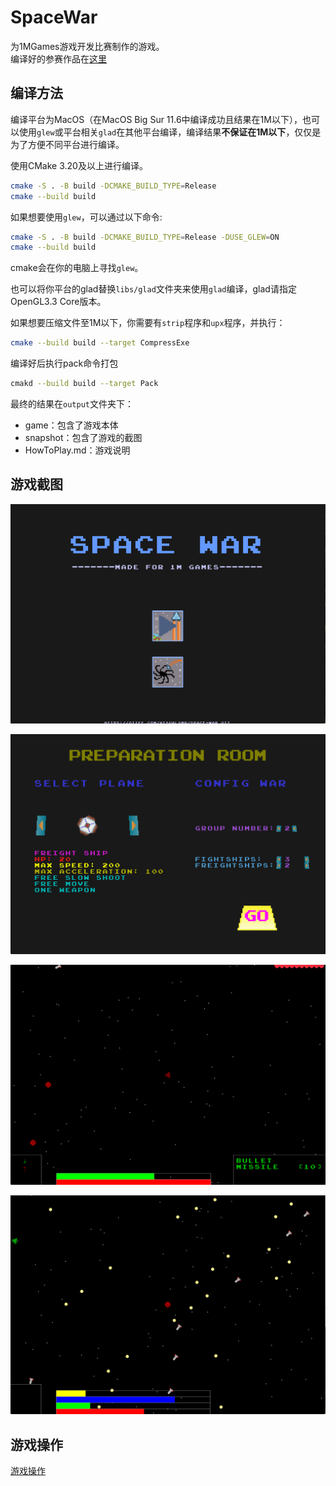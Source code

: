 # SpaceWar

为1MGames游戏开发比赛制作的游戏。  
编译好的参赛作品在[这里](https://gitee.com/VisualGMQ/space-war/releases/v1.0.0)

## 编译方法

编译平台为MacOS（在MacOS Big Sur 11.6中编译成功且结果在1M以下），也可以使用`glew`或平台相关`glad`在其他平台编译，编译结果**不保证在1M以下**，仅仅是为了方便不同平台进行编译。

使用CMake 3.20及以上进行编译。

```bash
cmake -S . -B build -DCMAKE_BUILD_TYPE=Release
cmake --build build
```

如果想要使用`glew`，可以通过以下命令:

```bash
cmake -S . -B build -DCMAKE_BUILD_TYPE=Release -DUSE_GLEW=ON
cmake --build build
```

cmake会在你的电脑上寻找`glew`。  

也可以将你平台的glad替换`libs/glad`文件夹来使用`glad`编译，glad请指定OpenGL3.3 Core版本。  

如果想要压缩文件至1M以下，你需要有`strip`程序和`upx`程序，并执行：

```bash
cmake --build build --target CompressExe
```

编译好后执行pack命令打包

```bash
cmakd --build build --target Pack
```

最终的结果在`output`文件夹下：

* game：包含了游戏本体
* snapshot：包含了游戏的截图
* HowToPlay.md：游戏说明

## 游戏截图

![welcome](./snapshot/welcome.png)

![select](./snapshot/select_ship.png)

![gaming](./snapshot/gaming.png)

![gaming2](./snapshot/gaming2.png)

## 游戏操作

[游戏操作](./HowToPlay.md)
